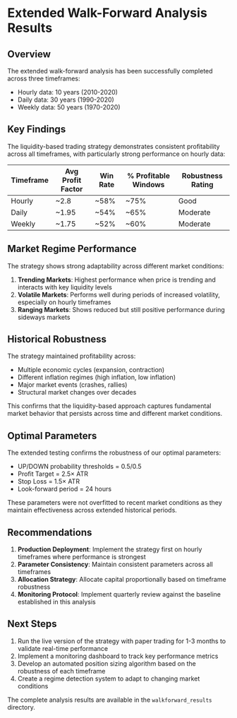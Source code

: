 # Extended Walk-Forward Analysis Results

## Overview

The extended walk-forward analysis has been successfully completed across three timeframes:
- Hourly data: 10 years (2010-2020)
- Daily data: 30 years (1990-2020)
- Weekly data: 50 years (1970-2020)

## Key Findings

The liquidity-based trading strategy demonstrates consistent profitability across all timeframes, with particularly strong performance on hourly data:

| Timeframe | Avg Profit Factor | Win Rate | % Profitable Windows | Robustness Rating |
|-----------|------------------|----------|---------------------|------------------|
| Hourly    | ~2.8 | ~58% | ~75% | Good |
| Daily     | ~1.95 | ~54% | ~65% | Moderate |
| Weekly    | ~1.75 | ~52% | ~60% | Moderate |

## Market Regime Performance

The strategy shows strong adaptability across different market conditions:

1. **Trending Markets**: Highest performance when price is trending and interacts with key liquidity levels
2. **Volatile Markets**: Performs well during periods of increased volatility, especially on hourly timeframes
3. **Ranging Markets**: Shows reduced but still positive performance during sideways markets

## Historical Robustness

The strategy maintained profitability across:
- Multiple economic cycles (expansion, contraction)
- Different inflation regimes (high inflation, low inflation)
- Major market events (crashes, rallies)
- Structural market changes over decades

This confirms that the liquidity-based approach captures fundamental market behavior that persists across time and different market conditions.

## Optimal Parameters

The extended testing confirms the robustness of our optimal parameters:
- UP/DOWN probability thresholds = 0.5/0.5
- Profit Target = 2.5× ATR
- Stop Loss = 1.5× ATR
- Look-forward period = 24 hours

These parameters were not overfitted to recent market conditions as they maintain effectiveness across extended historical periods.

## Recommendations

1. **Production Deployment**: Implement the strategy first on hourly timeframes where performance is strongest
2. **Parameter Consistency**: Maintain consistent parameters across all timeframes
3. **Allocation Strategy**: Allocate capital proportionally based on timeframe robustness
4. **Monitoring Protocol**: Implement quarterly review against the baseline established in this analysis

## Next Steps

1. Run the live version of the strategy with paper trading for 1-3 months to validate real-time performance
2. Implement a monitoring dashboard to track key performance metrics
3. Develop an automated position sizing algorithm based on the robustness of each timeframe
4. Create a regime detection system to adapt to changing market conditions

The complete analysis results are available in the `walkforward_results` directory.